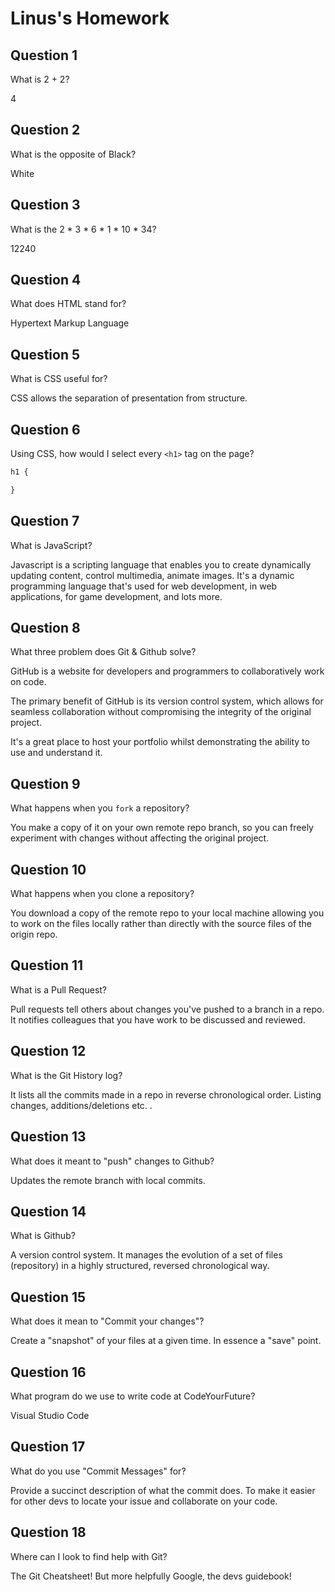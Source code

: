 # Linus's Homework

## Question 1

What is 2 + 2?

4

## Question 2

What is the opposite of Black?

White

## Question 3

What is the  2 * 3 * 6 * 1 * 10 * 34?

12240

## Question 4 

What does HTML stand for?

Hypertext Markup Language

## Question 5

What is CSS useful for?

CSS allows the separation of presentation from structure.

## Question 6

Using CSS, how would I select every `<h1>` tag on the page?

```css
h1 {

}
```

## Question 7

What is JavaScript?

Javascript is a scripting language that enables you to create dynamically updating content, control multimedia, animate images. It's a dynamic programming language that's used for web development, in web applications, for game development, and lots more.

## Question 8

What three problem does Git & Github solve?

GitHub is a website for developers and programmers to collaboratively work on code.

The primary benefit of GitHub is its version control system, which allows for seamless collaboration without compromising the integrity of the original project. 

It's a great place to host your portfolio whilst demonstrating the ability to use and understand it. 

## Question 9

What happens when you `fork` a repository?

You make a copy of it on your own remote repo branch, so you can freely experiment with changes without affecting the original project.

## Question 10 

What happens when you clone a repository?

You download a copy of the remote repo to your local machine allowing you to work on the files locally rather than directly with the source files of the origin repo. 

## Question 11

What is a Pull Request?

Pull requests tell others about changes you've pushed to a branch in a repo. It notifies colleagues that you have work to be discussed and reviewed. 

## Question 12

What is the Git History log?

It lists all the commits made in a repo in reverse chronological order. Listing changes, additions/deletions etc. .

## Question 13

What does it meant to "push" changes to Github?

Updates the remote branch with local commits.

## Question 14

What is Github?

A version control system. It manages the evolution of a set of files (repository) in a highly structured, reversed chronological way. 

## Question 15

What does it mean to "Commit your changes"?

Create a "snapshot" of your files at a given time. In essence a "save" point. 

## Question 16

What program do we use to write code at CodeYourFuture?

Visual Studio Code
## Question 17

What do you use "Commit Messages" for?

Provide a succinct description of what the commit does. To make it easier for other devs to locate your issue and collaborate on your code. 

## Question 18

Where can I look to find help with Git?

The Git Cheatsheet! But more helpfully Google, the devs guidebook!
